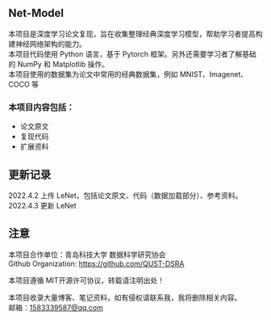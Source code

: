 Net-Model
---


本项目是深度学习论文复现，旨在收集整理经典深度学习模型，帮助学习者提高构建神经网络架构的能力。 \
本项目代码使用 Python 语言，基于 Pytorch 框架。另外还需要学习者了解基础的 NumPy 和 Matplotlib 操作。 \
本项目使用的数据集为论文中常用的经典数据集，例如 MNIST、Imagenet、COCO 等 

### 本项目内容包括：
- 论文原文
- 复现代码
- 扩展资料

更新记录
---
2022.4.2 上传 LeNet，包括论文原文、代码（数据加载部分）、参考资料。
2022.4.3 更新 LeNet


注意
---
本项目合作单位：青岛科技大学 数据科学研究协会 \
Github Organization: https://github.com/QUST-DSRA

本项目遵循 MIT开源许可协议，转载请注明出处！

本项目收录大量博客、笔记资料，如有侵权请联系我，我将删除相关内容。\
邮箱：1583339587@qq.com


